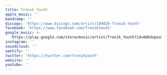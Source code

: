 ```yaml
---
title: Tronik Youth
apple_music: ''
bandcamp: ''
discogs: 'https://www.discogs.com/artist/184026-Tronik-Youth'
facebook: 'https://www.facebook.com/TronikYouth'
google_music: >-
   https://play.google.com/store/music/artist/Tronik_Youth?id=Adm3opza7zlkyxkfpfqine6mrke
instagram: ''
soundcloud: ''
spotify: ''
twitter: 'https://twitter.com/tronikyouth'
website: ''
youtube: ''
---
```

